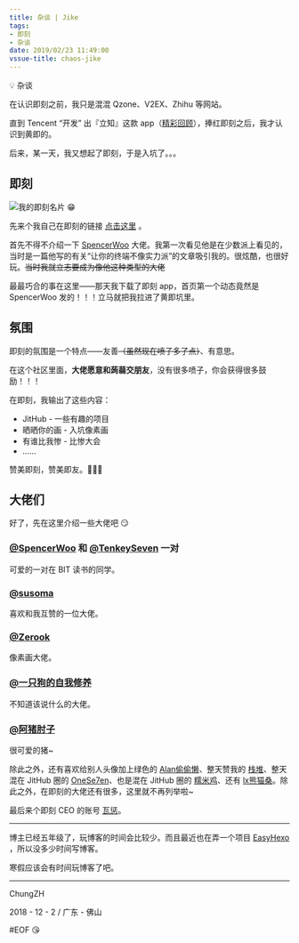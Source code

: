 ```yaml
---
title: 杂谈 | Jike
tags:
- 即刻
- 杂谈
date: 2019/02/23 11:49:00
vssue-title: chaos-jike
---
```


💡 杂谈

<!-- More -->

在认识即刻之前，我只是混混 Qzone、V2EX、Zhihu 等网站。

直到 Tencent “开发” 出『立知』这款 app（[精彩回顾](https://www.huxiu.com/article/232068.html?f=member_article)），捧红即刻之后，我才认识到黄即的。

后来，某一天，我又想起了即刻，于是入坑了。。。

## 即刻

![我的即刻名片 😁](https://i.loli.net/2018/12/02/5c03a3ac18da8.png)

先来个我自己在即刻的链接 [点击这里](https://web.okjike.com/user/5755a791-fb07-4b43-807c-3385334195c9/post) 。

首先不得不介绍一下 [SpencerWoo](https://spencerwoo.com) 大佬。我第一次看见他是在少数派上看见的，当时是一篇他写的有关“让你的终端不像实力派”的文章吸引我的。很炫酷，也很好玩。~~当时我就立志要成为像他这种类型的大佬~~

最最巧合的事在这里——那天我下载了即刻 app，首页第一个动态竟然是 SpencerWoo 发的！！！立马就把我拉进了黄即坑里。

## 氛围

即刻的氛围是一个特点——友善~~（虽然现在喷子多了点）~~、有意思。

在这个社区里面，**大佬愿意和蒟蒻交朋友**，没有很多喷子，你会获得很多鼓励！！！

在即刻，我输出了这些内容：

- JitHub - 一些有趣的项目
- 晒晒你的画 - 入坑像素画
- 有谁比我惨 - 比惨大会
- ......

赞美即刻，赞美即友。🎉🎉🎉

## 大佬们

好了，先在这里介绍一些大佬吧 😏

### [@SpencerWoo](https://web.okjike.com/user/4DDA0425-FB41-4188-89E4-952CA15E3C5E/post) 和 [@TenkeySeven](https://web.okjike.com/user/B017F770-D1E4-404A-B543-4333E90FF26A) 一对

可爱的一对在 BIT 读书的同学。

### [@susoma]()

喜欢和我互赞的一位大佬。

### [@Zerook](https://web.okjike.com/user/nullaber)

像素画大佬。

### [@一只狗的自我修养](https://web.okjike.com/user/6106773C-1758-4E8B-AA50-78639CD7255F)

不知道该说什么的大佬。

### [@阿猪肘子](https://web.okjike.com/user/9dee6c31-5de1-42be-b2e9-36f94ebec779)

很可爱的猪~

除此之外，还有喜欢给别人头像加上绿色的 [Alan偷偷懒](https://web.okjike.com/user/EA6E23EA-E999-44BC-8431-EFCE314EEA9F)、整天赞我的 [栈堆](https://web.okjike.com/user/hoter)、整天混在 JitHub 圈的 [OneSe7en](https://web.okjike.com/user/999E74E1-9743-41FB-B8F3-CB1777ABBA49)、也是混在 JitHub 圈的 [糯米鸡](https://web.okjike.com/user/viko16)、还有 [lx熊猫桑](https://web.okjike.com/user/b6ee2edf-92f9-4653-9dca-9ee9813c7862)。除此之外，在即刻的大佬还有很多，这里就不再列举啦~

最后来个即刻 CEO 的账号 [瓦惩](https://web.okjike.com/user/82D23B32-CF36-4C59-AD6F-D05E3552CBF3)。

------

博主已经五年级了，玩博客的时间会比较少。而且最近也在弄一个项目 [EasyHexo](https://github.com/EasyHexo/Easy-Hexo) ，所以没多少时间写博客。

寒假应该会有时间玩博客了吧。

------

ChungZH

2018 - 12 - 2 / 广东 - 佛山 

#EOF 😘